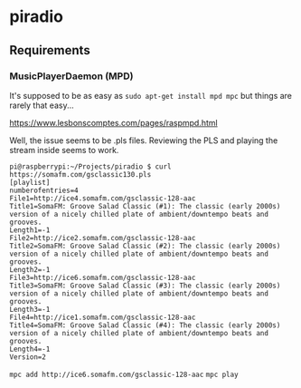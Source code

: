 # piradio

## Requirements

### MusicPlayerDaemon (MPD)
It's supposed to be as easy as `sudo apt-get install mpd mpc` but things are rarely that easy...

https://www.lesbonscomptes.com/pages/raspmpd.html

Well, the issue seems to be .pls files.
Reviewing the PLS and playing the stream inside seems to work.

```
pi@raspberrypi:~/Projects/piradio $ curl https://somafm.com/gsclassic130.pls
[playlist]
numberofentries=4
File1=http://ice4.somafm.com/gsclassic-128-aac
Title1=SomaFM: Groove Salad Classic (#1): The classic (early 2000s) version of a nicely chilled plate of ambient/downtempo beats and grooves.
Length1=-1
File2=http://ice2.somafm.com/gsclassic-128-aac
Title2=SomaFM: Groove Salad Classic (#2): The classic (early 2000s) version of a nicely chilled plate of ambient/downtempo beats and grooves.
Length2=-1
File3=http://ice6.somafm.com/gsclassic-128-aac
Title3=SomaFM: Groove Salad Classic (#3): The classic (early 2000s) version of a nicely chilled plate of ambient/downtempo beats and grooves.
Length3=-1
File4=http://ice1.somafm.com/gsclassic-128-aac
Title4=SomaFM: Groove Salad Classic (#4): The classic (early 2000s) version of a nicely chilled plate of ambient/downtempo beats and grooves.
Length4=-1
Version=2
```

`mpc add http://ice6.somafm.com/gsclassic-128-aac`
`mpc play`

